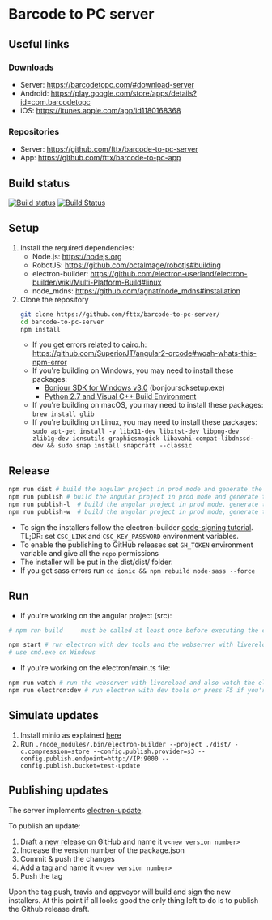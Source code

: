 # Barcode to PC server

## Useful links

### Downloads

* Server: <https://barcodetopc.com/#download-server>
* Android: <https://play.google.com/store/apps/details?id=com.barcodetopc>
* iOS: <https://itunes.apple.com/app/id1180168368>

### Repositories

* Server: <https://github.com/fttx/barcode-to-pc-server>
* App: <https://github.com/fttx/barcode-to-pc-app>

## Build status

[![Build status](https://ci.appveyor.com/api/projects/status/un8nkjy7755fh7io?svg=true)](https://ci.appveyor.com/project/fttx/barcode-to-pc-server)
[![Build Status](https://travis-ci.org/fttx/barcode-to-pc-server.svg)](https://travis-ci.org/fttx/barcode-to-pc-server)

## Setup

1. Install the required dependencies:
    * Node.js: <https://nodejs.org>
    * RobotJS: <https://github.com/octalmage/robotjs#building>
    * electron-builder: <https://github.com/electron-userland/electron-builder/wiki/Multi-Platform-Build#linux>
    * node_mdns: <https://github.com/agnat/node_mdns#installation>
2. Clone the repository
    ```bash
    git clone https://github.com/fttx/barcode-to-pc-server/
    cd barcode-to-pc-server
    npm install
    ```
    * If you get errors related to cairo.h:  <https://github.com/SuperiorJT/angular2-qrcode#woah-whats-this-npm-error>
    * If you're building on Windows, you may need to install these packages:
        * [Bonjour SDK for Windows v3.0](https://developer.apple.com/download/more/) (bonjoursdksetup.exe)
        * [Python 2.7 and Visual C++ Build Environment](https://github.com/nodejs/node-gyp#on-windows)
    * If you're building on macOS, you may need to install these packages: `brew install glib`
    * If you're building on Linux, you may need to install these packages: `sudo apt-get install -y libx11-dev libxtst-dev libpng-dev zlib1g-dev icnsutils graphicsmagick libavahi-compat-libdnssd-dev && sudo snap install snapcraft --classic`
## Release

  ```bash
  npm run dist # build the angular project in prod mode and generate the app install files for the current platform, works with Windows/macOS/Linux. Out dir: dist/dist/
  npm run publish # build the angular project in prod mode and generate the app installer for the current platform and uploads it to GitHub releases
  npm run publish-l  # build the angular project in prod mode, generate the app installer for linux and uploads them to GitHub releases
  npm run publish-w  # build the angular project in prod mode, generate the app installer for Windows ia32 and x64 and uploads them to GitHub releases
  ```

* To sign the installers follow the electron-builder [code-signing tutorial](https://www.electron.build/code-signing). TL;DR: set `CSC_LINK` and `CSC_KEY_PASSWORD` environment variables.
* To enable the publishing to GitHub releases set `GH_TOKEN` environment variable and give all the `repo` permissions
* The installer will be put in the dist/dist/ folder.
* If you get sass errors run `cd ionic && npm rebuild node-sass --force`

## Run

* If you're working on the angular project (src):

```bash
# npm run build     must be called at least once before executing the commands below:

npm start # run electron with dev tools and the webserver with livereload
# use cmd.exe on Windows
```

* If you're working on the electron/main.ts file:

```bash
npm run watch # run the webserver with livereload and also watch the electron/main.ts file
npm run electron:dev # run electron with dev tools or press F5 if you're using VSCode to start debugging
```

## Simulate updates
1. Install minio as explained [here](https://github.com/electron-userland/electron-builder/issues/3053#issuecomment-401001573)
2. Run `./node_modules/.bin/electron-builder --project ./dist/ -c.compression=store --config.publish.provider=s3 --config.publish.endpoint=http://IP:9000 --config.publish.bucket=test-update`

## Publishing updates

The server implements [electron-update](https://www.electron.build/auto-update).

To publish an update:

1. Draft a [new
   release](https://github.com/fttx/barcode-to-pc-server/releases/new) on GitHub
   and name it `v<new version number>`
2. Increase the version number of the package.json
3. Commit & push the changes
4. Add a tag and name it `v<new version number>`
5. Push the tag

Upon the tag push, travis and appveyor will build and sign the new installers. At this point if all looks good the only thing left to do is to publish the Github release draft.